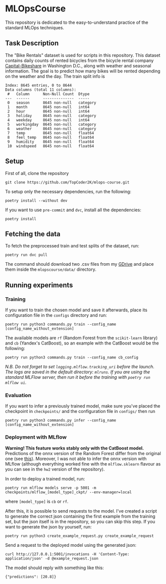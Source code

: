 # MLOpsCourse

This repository is dedicated to the easy-to-understand practice of the standard MLOps
techniques.

## Task Description

The "Bike Rentals" dataset is used for scripts in this repository. This dataset contains
daily counts of rented bicycles from the bicycle rental company
[Capital-Bikeshare](https://capitalbikeshare.com/) in Washington D.C., along with weather
and seasonal information. The goal is to predict how many bikes will be rented depending
on the weather and the day. The train split info is

```
Index: 8645 entries, 0 to 8644
Data columns (total 11 columns):
 #   Column      Non-Null Count  Dtype
---  ------      --------------  -----
 0   season      8645 non-null   category
 1   month       8645 non-null   int64
 2   hour        8645 non-null   int64
 3   holiday     8645 non-null   category
 4   weekday     8645 non-null   int64
 5   workingday  8645 non-null   category
 6   weather     8645 non-null   category
 7   temp        8645 non-null   float64
 8   feel_temp   8645 non-null   float64
 9   humidity    8645 non-null   float64
 10  windspeed   8645 non-null   float64
```

## Setup

First of all, clone the repository

```
git clone https://github.com/TopCoder2K/mlops-course.git
```

To setup only the necessary dependencies, run the following:

```
poetry install --without dev
```

If you want to use `pre-commit` and `dvc`, install all the dependencies:

```
poetry install
```

## Fetching the data

To fetch the preprocessed train and test splits of the dataset, run:

```
poetry run dvc pull
```

The command should download two .csv files from my
[GDrive](https://drive.google.com/drive/folders/1fCTKCtocuLIhDQ5OaL8lQKtI8fPcBVFZ?usp=sharing)
and place them inside the `mlopscourse/data/` directory.

## Running experiments

### Training

If you want to train the chosen model and save it afterwards, place its configuration file
in the `configs` directory and run:

```
poetry run python3 commands.py train --config_name [config_name_without_extension]
```

The available models are `rf` (Random Forest from the `scikit-learn` library) and `cb`
(Yandex's CatBoost), so an example with the CatBoost would be the following:

```
poetry run python3 commands.py train --config_name cb_config
```

_N.B. Do not forget to set `logging.mlflow.tracking_uri` before the launch. The logs are
saved in the default directory: `mlruns`. If you are using the standard MLFlow server,
then run it before the training with `poetry run mlflow ui`._

### Evaluation

If you want to infer a previously trained model, make sure you've placed the checkpoint in
`checkpoints/` and the configuration file in `configs/` then run

```
poetry run python3 commands.py infer --config_name [config_name_without_extension]
```

### Deployment with MLflow

**Warning! This feature works stably only with the CatBoost model.** Predictions of the
onnx version of the Random Forest differ from the original one (see
[this](https://github.com/onnx/sklearn-onnx/issues/1047#issuecomment-1851837537)).
Moreover, I was not able to infer the onnx version with MLflow (although everything worked
fine with the `mlflow.sklearn` flavour as you can see in the `hw2` version of the
repository).

In order to deploy a trained model, run:

```
poetry run mlflow models serve -p 5001 -m checkpoints/mlflow_[model_type]_ckpt/ --env-manager=local
```

where `[model_type]` is `cb` or `rf`.

After this, it is possible to send requests to the model. I've created a script to
generate the correct json containing the first example from the training set, but the json
itself is in the repository, so you can skip this step. If you want to generate the json
by yourself, run:

```
poetry run python3 create_example_request.py create_example_request
```

Send a request to the deployed model using the generated json:

```
curl http://127.0.0.1:5001/invocations -H 'Content-Type: application/json' -d @example_request.json
```

The model should reply with something like this:

```
{"predictions": [20.8]}
```

